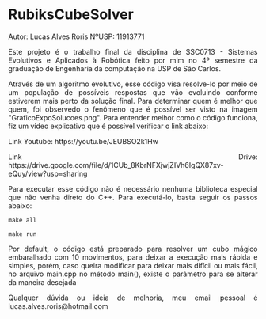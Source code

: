 # RubiksCubeSolver

<p align="justify"> Autor: Lucas Alves Roris NºUSP: 11913771 </p>

<p align="justify"> Este projeto é o trabalho final da disciplina de SSC0713 - Sistemas Evolutivos e Aplicados à Robótica feito por mim no 4º semestre da graduação de Engenharia da computação na USP de São Carlos. </p>

<p align="justify"> Através de um algoritmo evolutivo, esse código visa resolve-lo por meio de um população de possíveis respostas que vão evoluindo conforme estiverem mais perto da solução final. Para determinar quem é melhor que quem, foi observedo o fenômeno que é possível ser visto na imagem "GraficoExpoSolucoes.png". Para entender melhor como o código funciona, fiz um vídeo explicativo que é possível verificar o link abaixo: </p>
<p align="justify"> Link Youtube: https://youtu.be/JEUBSO2k1Hw </p>
<p align="justify"> Link Drive: https://drive.google.com/file/d/1CUb_8KbrNFXjwjZIVh6IgQX87xv-eQuy/view?usp=sharing </p>

<p align="justify"> Para executar esse código não é necessário nenhuma biblioteca especial que não venha direto do C++. Para executá-lo, basta seguir os passos abaixo:</p>

```
make all
```

```
make run
```

<p align="justify"> Por default, o código está preparado para resolver um cubo mágico embaralhado com 10 movimentos, para deixar a execução mais rápida e simples, porém, caso queira modificar para deixar mais difícil ou mais fácil, no arquivo main.cpp no método main(), existe o parâmetro para se alterar da maneira desejada </p>


<p align="justify"> Qualquer dúvida ou ideia de melhoria, meu email pessoal é lucas.alves.roris@hotmail.com</p>
